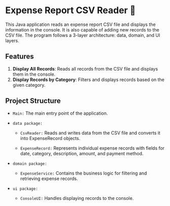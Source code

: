 # Expense Report CSV Reader 📄

This Java application reads an expense report CSV file and displays the information in the console. It is also capable of adding new records to the CSV file.
The program follows a 3-layer architecture: data, domain, and UI layers.

## Features

1. **Display All Records**: Reads all records from the CSV file and displays them in the console.
2. **Display Records by Category**: Filters and displays records based on the given category.

## Project Structure
- ` Main: ` The main entry point of the application.

- ` data package: `
 
  - ` CsvReader: ` Reads and writes data from the CSV file and converts it into ExpenseRecord objects.
    
  - ` ExpenseRecord: ` Represents individual expense records with fields for date, category, description, amount, and payment method.

- ` domain package: `

  - ` ExpenseService: ` Contains the business logic for filtering and retrieving expense records.

- ` ui package: `

  - ` ConsoleUI: ` Handles displaying records to the console.
